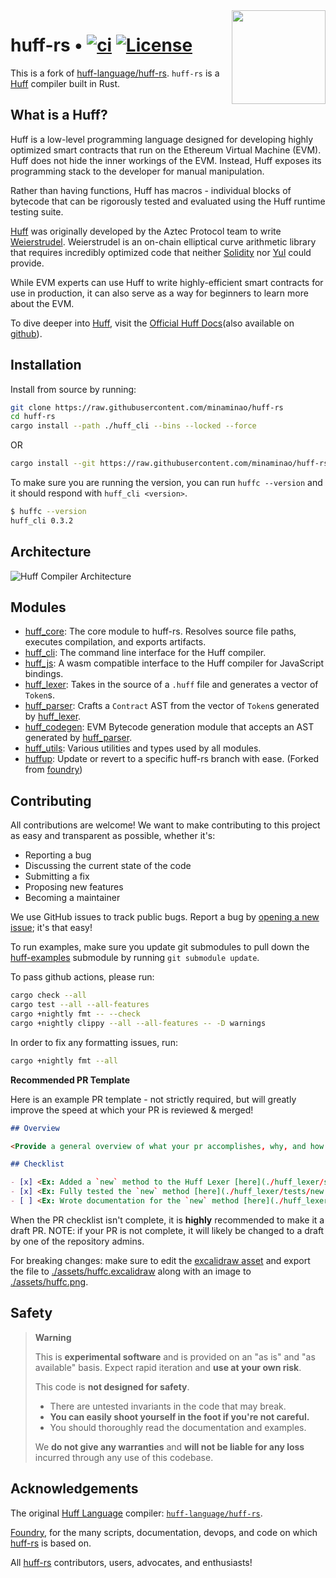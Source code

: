<img align="right" width="150" height="150" top="100" src="./assets/huff.png">

# huff-rs • [![ci](https://github.com/minaminao/huff-rs/actions/workflows/ci.yaml/badge.svg)](https://github.com/minaminao/huff-rs/actions/workflows/ci.yaml) [![License](https://img.shields.io/badge/License-Apache_2.0-blue.svg)](https://opensource.org/licenses/Apache-2.0)

This is a fork of [huff-language/huff-rs](https://github.com/huff-language/huff-rs).
`huff-rs` is a [Huff](https://github.com/huff-language) compiler built in Rust.

## What is a Huff?

Huff is a low-level programming language designed for developing highly optimized smart contracts that run on the Ethereum Virtual Machine (EVM). Huff does not hide the inner workings of the EVM. Instead, Huff exposes its programming stack to the developer for manual manipulation.

Rather than having functions, Huff has macros - individual blocks of bytecode that can be rigorously tested and evaluated using the Huff runtime testing suite.

[Huff](https://github.com/AztecProtocol/huff) was originally developed by the Aztec Protocol team to write [Weierstrudel](https://github.com/aztecprotocol/weierstrudel). Weierstrudel is an on-chain elliptical curve arithmetic library that requires incredibly optimized code that neither [Solidity](https://docs.soliditylang.org/en/v0.8.14/) nor [Yul](https://docs.soliditylang.org/en/v0.8.9/yul.html) could provide.

While EVM experts can use Huff to write highly-efficient smart contracts for use in production, it can also serve as a way for beginners to learn more about the EVM.

To dive deeper into [Huff](https://github.com/huff-language), visit the [Official Huff Docs](https://huff.sh)(also available on [github](https://github.com/huff-language/huff-docs)).

## Installation

<!-- 
First run the command below to get `huffup`, the Huff installer:

```bash
curl -L get.huff.sh | bash
```

To avoid redirecting the script directly into bash, download and run the [huffup installation script](https://raw.githubusercontent.com/minaminao/huff-rs/main/huffup/install).

To install the Huff compiler, simply run `huffup`.

To make sure you are running the rust version, you can run `huffc --version` and it should respond with `huff_cli <version>`. If it responds with `2.0.0` that means you are running the Typescript version.

```bash
$ huffc --version
huff_cli 0.3.2
```
**Alternatively** -->

Install from source by running:

```bash
git clone https://raw.githubusercontent.com/minaminao/huff-rs
cd huff-rs
cargo install --path ./huff_cli --bins --locked --force
```

OR

```bash
cargo install --git https://raw.githubusercontent.com/minaminao/huff-rs --locked huff_cli
```

To make sure you are running the version, you can run `huffc --version` and it should respond with `huff_cli <version>`.

```bash
$ huffc --version
huff_cli 0.3.2
```

## Architecture

![Huff Compiler Architecture](./assets/huffc.png)

## Modules

- [huff_core](./huff_core): The core module to huff-rs. Resolves source file paths, executes compilation, and exports artifacts.
- [huff_cli](./huff_cli): The command line interface for the Huff compiler.
- [huff_js](./huff_js): A wasm compatible interface to the Huff compiler for JavaScript bindings.
- [huff_lexer](./huff_lexer): Takes in the source of a `.huff` file and generates a vector of `Token`s.
- [huff_parser](./huff_parser): Crafts a `Contract` AST from the vector of `Token`s generated by [huff_lexer](./huff_lexer).
- [huff_codegen](./huff_codegen): EVM Bytecode generation module that accepts an AST generated by [huff_parser](./huff_parser).
- [huff_utils](./huff_utils): Various utilities and types used by all modules.
- [huffup](./huffup): Update or revert to a specific huff-rs branch with ease. (Forked from [foundry](https://github.com/foundry-rs/foundry))

## Contributing

All contributions are welcome! We want to make contributing to this project as easy and transparent as possible, whether it's:

- Reporting a bug
- Discussing the current state of the code
- Submitting a fix
- Proposing new features
- Becoming a maintainer

We use GitHub issues to track public bugs. Report a bug by [opening a new issue](https://github.com/minaminao/huff-rs/issues/new); it's that easy!

To run examples, make sure you update git submodules to pull down the [huff-examples](./huff-examples/) submodule by running `git submodule update`.

To pass github actions, please run:

```bash
cargo check --all
cargo test --all --all-features
cargo +nightly fmt -- --check
cargo +nightly clippy --all --all-features -- -D warnings
```

In order to fix any formatting issues, run:

```bash
cargo +nightly fmt --all
```

**Recommended PR Template**

Here is an example PR template - not strictly required, but will greatly improve the speed at which your PR is reviewed & merged!

```md
## Overview

<Provide a general overview of what your pr accomplishes, why, and how (including links)>

## Checklist

- [x] <Ex: Added a `new` method to the Huff Lexer [here](./huff_lexer/src/lib.rs#50)>
- [x] <Ex: Fully tested the `new` method [here](./huff_lexer/tests/new.rs)>
- [ ] <Ex: Wrote documentation for the `new` method [here](./huff_lexer/README.md#20)>
```

When the PR checklist isn't complete, it is **highly** recommended to make it a draft PR. NOTE: if your PR is not complete, it will likely be changed to a draft by one of the repository admins.

For breaking changes: make sure to edit the [excalidraw asset](https://excalidraw.com/#json=9YvTZp-rY9NOQnX9TC8Dz,sVM8vpgvQqGiXNXrBNshTg) and export the file to [./assets/huffc.excalidraw](./assets/huffc.excalidraw) along with an image to [./assets/huffc.png](./assets/huffc.png).

## Safety

> **Warning**
>
> This is **experimental software** and is provided on an "as is" and "as available" basis.
> Expect rapid iteration and **use at your own risk**.
>
> This code is **not designed for safety**.
>
> - There are untested invariants in the code that may break.
> - **You can easily shoot yourself in the foot if you're not careful.**
> - You should thoroughly read the documentation and examples.
>
> We **do not give any warranties** and **will not be liable for any loss** incurred through any use of this codebase.

## Acknowledgements

The original [Huff Language](https://github.com/huff-language) compiler: [`huff-language/huff-rs`](https://github.com/huff-language/huff-rs).

[Foundry](https://github.com/foundry-rs/foundry), for the many scripts, documentation, devops, and code on which [huff-rs](https://github.com/huff-language/huff-rs) is based on.

All [huff-rs](https://github.com/huff-language/huff-rs) contributors, users, advocates, and enthusiasts!
